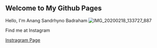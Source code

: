 ## Welcome to My Github Pages

Hello, I'm Anang Sandrhyno Badraham
![IMG_20200218_133727_887](https://user-images.githubusercontent.com/104259393/164911343-107e1405-24ad-40bd-a7f5-edb2b7e765a6.jpg)



Find me at Instagram 

[Instragram Page](https://instagram.com/sandrhyno?igshid=YmMyMTA2M2Y=)

